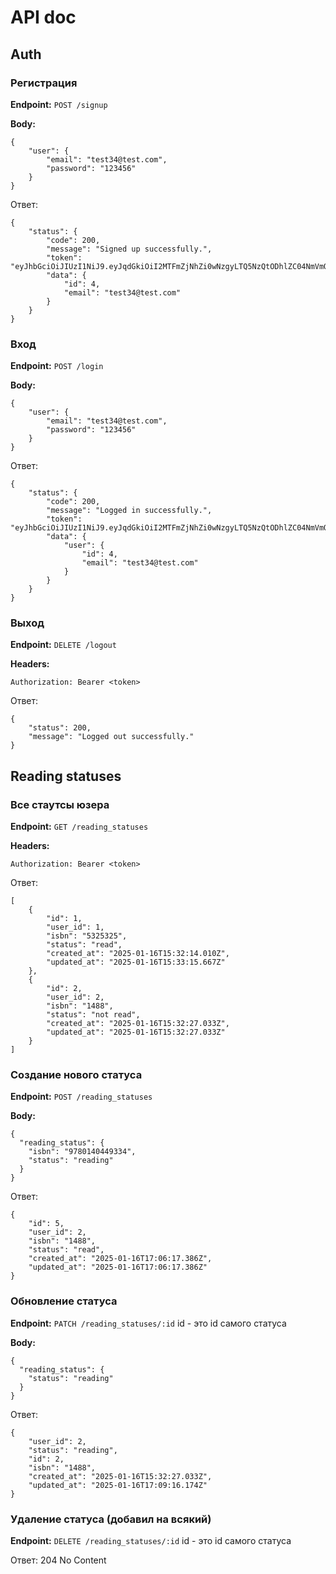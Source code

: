 # API doc

## Auth

### Регистрация

**Endpoint:**
`POST /signup`

**Body:**
```
{
    "user": {
        "email": "test34@test.com",
        "password": "123456"
    } 
}
```

Ответ:

```
{
    "status": {
        "code": 200,
        "message": "Signed up successfully.",
        "token": "eyJhbGciOiJIUzI1NiJ9.eyJqdGkiOiI2MTFmZjNhZi0wNzgyLTQ5NzQtODhlZC04NmVmODkwYjhjYTIiLCJzdWIiOiI0Iiwic2NwIjoidXNlciIsImF1ZCI6bnVsbCwiaWF0IjoxNzM3MDQ3NTg4LCJleHAiOjE3MzcwNDkzODh9.duQqXT3zQMih5Lzvo9Jg32a3SjMzQyrlrhA0SL7tXC8",
        "data": {
            "id": 4,
            "email": "test34@test.com"
        }
    }
}
```
### Вход
**Endpoint:**
`POST /login`

**Body:**
```
{
    "user": {
        "email": "test34@test.com",
        "password": "123456"
    } 
}
```

Ответ:

```
{
    "status": {
        "code": 200,
        "message": "Logged in successfully.",
        "token": "eyJhbGciOiJIUzI1NiJ9.eyJqdGkiOiI2MTFmZjNhZi0wNzgyLTQ5NzQtODhlZC04NmVmODkwYjhjYTIiLCJzdWIiOiI0Iiwic2NwIjoidXNlciIsImF1ZCI6bnVsbCwiaWF0IjoxNzM3MDQ3NjY0LCJleHAiOjE3MzcwNDk0NjR9.YzPR4g5vfIojSQCU86xEEHFNyPcvAgOOYlPS0Hlnb98",
        "data": {
            "user": {
                "id": 4,
                "email": "test34@test.com"
            }
        }
    }
}
```
### Выход
**Endpoint:**
`DELETE /logout`

**Headers:**
```
Authorization: Bearer <token>
```
Ответ:

```
{
    "status": 200,
    "message": "Logged out successfully."
}
```

## Reading statuses

### Все стаутсы юзера

**Endpoint:**
`GET /reading_statuses`

**Headers:**
```
Authorization: Bearer <token>
```
Ответ:
```
[
    {
        "id": 1,
        "user_id": 1,
        "isbn": "5325325",
        "status": "read",
        "created_at": "2025-01-16T15:32:14.010Z",
        "updated_at": "2025-01-16T15:33:15.667Z"
    },
    {
        "id": 2,
        "user_id": 2,
        "isbn": "1488",
        "status": "not read",
        "created_at": "2025-01-16T15:32:27.033Z",
        "updated_at": "2025-01-16T15:32:27.033Z"
    }
]
```
### Создание нового статуса

**Endpoint:** `POST /reading_statuses`

**Body:**
```
{
  "reading_status": {
    "isbn": "9780140449334",
    "status": "reading"
  }
}
```

Ответ:

```
{
    "id": 5,
    "user_id": 2,
    "isbn": "1488",
    "status": "read",
    "created_at": "2025-01-16T17:06:17.386Z",
    "updated_at": "2025-01-16T17:06:17.386Z"
}
```

### Обновление статуса

**Endpoint:** `PATCH /reading_statuses/:id`
id - это id самого статуса

**Body:**
```
{
  "reading_status": {
    "status": "reading"
  }
}
```

Ответ:

```
{
    "user_id": 2,
    "status": "reading",
    "id": 2,
    "isbn": "1488",
    "created_at": "2025-01-16T15:32:27.033Z",
    "updated_at": "2025-01-16T17:09:16.174Z"
}
```
### Удаление статуса (добавил на всякий)
**Endpoint:** `DELETE /reading_statuses/:id`
id - это id самого статуса


Ответ: 204 No Content
